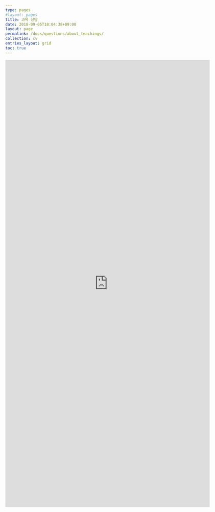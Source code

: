 ```yaml
---
type: pages
#layout: pages
title: 과목 상담
date: 2018-09-05T18:04:38+09:00
layout: page
permalink: /docs/questions/about_teachings/
collection: cv
entries_layout: grid
toc: true
---
```

<iframe src="https://docs.google.com/forms/d/e/1FAIpQLSeprlrJkI_fL0Mv3YUOAWpzjKw5os9sW_MLdXrc_FBRzlh0-g/viewform?embedded=true" width="640" height="1400" frameborder="0" marginheight="0" marginwidth="0">로드 중...</iframe>
